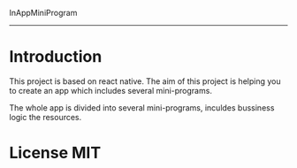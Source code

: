 InAppMiniProgram

------------------------

# Introduction

This project is based on react native. The aim of this project is helping you to create an app which includes several mini-programs.

The whole app is divided into several mini-programs, inculdes bussiness logic the resources.


# License MIT